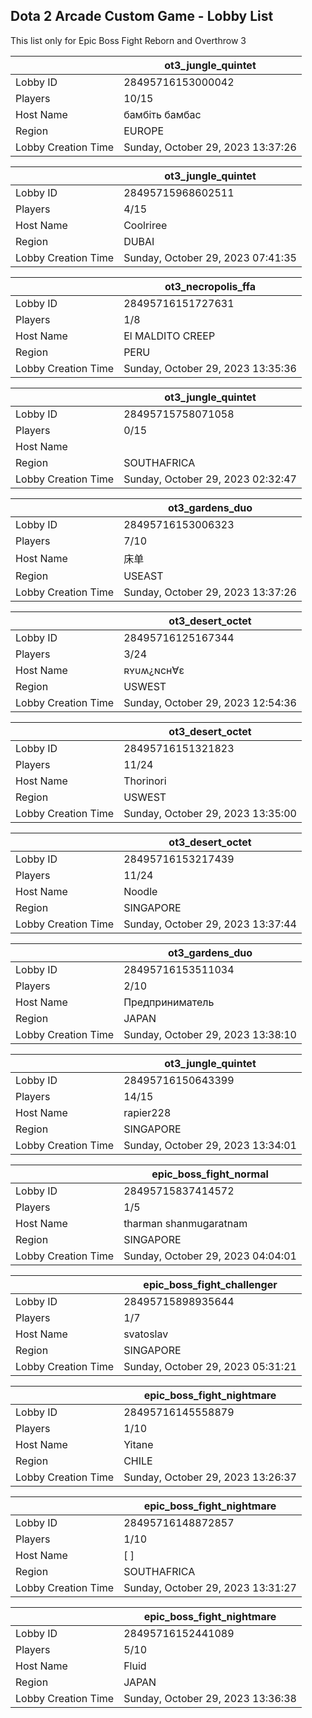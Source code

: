## Dota 2 Arcade Custom Game - Lobby List

This list only for Epic Boss Fight Reborn and Overthrow 3

|  | ot3_jungle_quintet |
| ------ | ------ |
| Lobby ID | 28495716153000042 |
| Players | 10/15 |
| Host Name | бамбіть бамбас |
| Region | EUROPE |
| Lobby Creation Time | Sunday, October 29, 2023 13:37:26 |


|  | ot3_jungle_quintet |
| ------ | ------ |
| Lobby ID | 28495715968602511 |
| Players | 4/15 |
| Host Name | Coolriree |
| Region | DUBAI |
| Lobby Creation Time | Sunday, October 29, 2023 07:41:35 |


|  | ot3_necropolis_ffa |
| ------ | ------ |
| Lobby ID | 28495716151727631 |
| Players | 1/8 |
| Host Name | El MALDITO CREEP |
| Region | PERU |
| Lobby Creation Time | Sunday, October 29, 2023 13:35:36 |


|  | ot3_jungle_quintet |
| ------ | ------ |
| Lobby ID | 28495715758071058 |
| Players | 0/15 |
| Host Name |  |
| Region | SOUTHAFRICA |
| Lobby Creation Time | Sunday, October 29, 2023 02:32:47 |


|  | ot3_gardens_duo |
| ------ | ------ |
| Lobby ID | 28495716153006323 |
| Players | 7/10 |
| Host Name | 床单 |
| Region | USEAST |
| Lobby Creation Time | Sunday, October 29, 2023 13:37:26 |


|  | ot3_desert_octet |
| ------ | ------ |
| Lobby ID | 28495716125167344 |
| Players | 3/24 |
| Host Name | ʀʏυʍ¿ɴcʜ∀ε |
| Region | USWEST |
| Lobby Creation Time | Sunday, October 29, 2023 12:54:36 |


|  | ot3_desert_octet |
| ------ | ------ |
| Lobby ID | 28495716151321823 |
| Players | 11/24 |
| Host Name | Thorinori |
| Region | USWEST |
| Lobby Creation Time | Sunday, October 29, 2023 13:35:00 |


|  | ot3_desert_octet |
| ------ | ------ |
| Lobby ID | 28495716153217439 |
| Players | 11/24 |
| Host Name | Noodle |
| Region | SINGAPORE |
| Lobby Creation Time | Sunday, October 29, 2023 13:37:44 |


|  | ot3_gardens_duo |
| ------ | ------ |
| Lobby ID | 28495716153511034 |
| Players | 2/10 |
| Host Name | Предприниматель |
| Region | JAPAN |
| Lobby Creation Time | Sunday, October 29, 2023 13:38:10 |


|  | ot3_jungle_quintet |
| ------ | ------ |
| Lobby ID | 28495716150643399 |
| Players | 14/15 |
| Host Name | rapier228 |
| Region | SINGAPORE |
| Lobby Creation Time | Sunday, October 29, 2023 13:34:01 |


|  | epic_boss_fight_normal |
| ------ | ------ |
| Lobby ID | 28495715837414572 |
| Players | 1/5 |
| Host Name | tharman shanmugaratnam |
| Region | SINGAPORE |
| Lobby Creation Time | Sunday, October 29, 2023 04:04:01 |


|  | epic_boss_fight_challenger |
| ------ | ------ |
| Lobby ID | 28495715898935644 |
| Players | 1/7 |
| Host Name | svatoslav |
| Region | SINGAPORE |
| Lobby Creation Time | Sunday, October 29, 2023 05:31:21 |


|  | epic_boss_fight_nightmare |
| ------ | ------ |
| Lobby ID | 28495716145558879 |
| Players | 1/10 |
| Host Name | Yitane |
| Region | CHILE |
| Lobby Creation Time | Sunday, October 29, 2023 13:26:37 |


|  | epic_boss_fight_nightmare |
| ------ | ------ |
| Lobby ID | 28495716148872857 |
| Players | 1/10 |
| Host Name | [                         ] |
| Region | SOUTHAFRICA |
| Lobby Creation Time | Sunday, October 29, 2023 13:31:27 |


|  | epic_boss_fight_nightmare |
| ------ | ------ |
| Lobby ID | 28495716152441089 |
| Players | 5/10 |
| Host Name | Fluid |
| Region | JAPAN |
| Lobby Creation Time | Sunday, October 29, 2023 13:36:38 |


